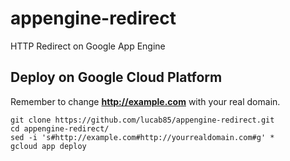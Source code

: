 # appengine-redirect
HTTP Redirect on Google App Engine


## Deploy on Google Cloud Platform

Remember to change **http://example.com** with your real domain.

    git clone https://github.com/lucab85/appengine-redirect.git
    cd appengine-redirect/
    sed -i 's#http://example.com#http://yourrealdomain.com#g' *
    gcloud app deploy
